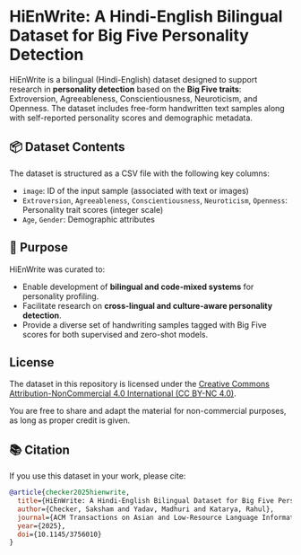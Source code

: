 # HiEnWrite: A Hindi-English Bilingual Dataset for Big Five Personality Detection

HiEnWrite is a bilingual (Hindi-English) dataset designed to support research in **personality detection** based on the **Big Five traits**: Extroversion, Agreeableness, Conscientiousness, Neuroticism, and Openness. The dataset includes free-form handwritten text samples along with self-reported personality scores and demographic metadata.

## 📦 Dataset Contents

The dataset is structured as a CSV file with the following key columns:

- `image`: ID of the input sample (associated with text or images)
- `Extroversion`, `Agreeableness`, `Conscientiousness`, `Neuroticism`, `Openness`: Personality trait scores (integer scale)
- `Age`, `Gender`: Demographic attributes


## 🧠 Purpose

HiEnWrite was curated to:
- Enable development of **bilingual and code-mixed systems** for personality profiling.
- Facilitate research on **cross-lingual and culture-aware personality detection**.
- Provide a diverse set of handwriting samples tagged with Big Five scores for both supervised and zero-shot models.

## License

The dataset in this repository is licensed under the [Creative Commons Attribution-NonCommercial 4.0 International (CC BY-NC 4.0)](https://creativecommons.org/licenses/by-nc/4.0/).

You are free to share and adapt the material for non-commercial purposes, as long as proper credit is given.

## 📚 Citation

If you use this dataset in your work, please cite:

```bibtex
@article{checker2025hienwrite,
  title={HiEnWrite: A Hindi-English Bilingual Dataset for Big Five Personality Detection},
  author={Checker, Saksham and Yadav, Madhuri and Katarya, Rahul},
  journal={ACM Transactions on Asian and Low-Resource Language Information Processing},
  year={2025},
  doi={10.1145/3756010}
}
